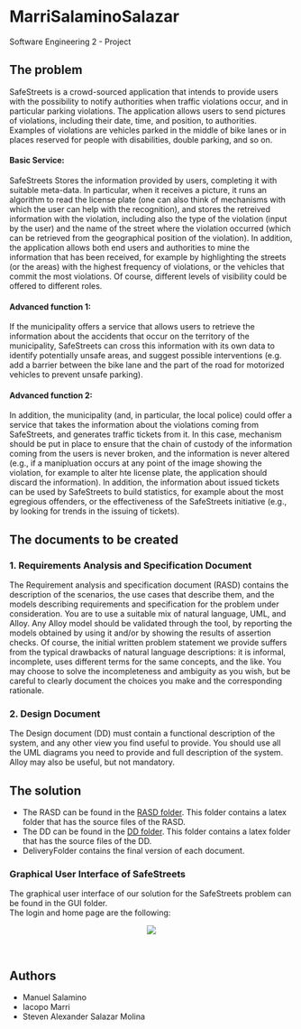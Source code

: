 # MarriSalaminoSalazar
Software Engineering 2 - Project

## The problem
SafeStreets is a crowd-sourced application that intends to provide users with the possibility to notify authorities when traffic violations occur, and in particular parking violations. The application allows users to send pictures of violations, including their date, time, and position, to authorities. Examples of violations are vehicles parked in the middle of bike lanes or in places reserved for people with disabilities, double parking, and so on.
#### Basic Service: 
SafeStreets Stores the information provided by users, completing it with suitable meta-data. In particular, when it receives a picture, it runs an algorithm to read the license plate (one can also think of mechanisms with which the user can help with the recognition), and stores the retreived information with the violation, including also the type of the violation (input by the user) and the name of the street where the violation occurred (which can be retrieved from the geographical position of the violation). In addition, the application allows both end users and authorities to mine the information that has been received, for example by highlighting the streets (or the areas) with the highest frequency of violations, or the vehicles that commit the most violations. Of course, different levels of visibility could be offered to different roles.
#### Advanced function 1:
If the municipality offers a service that allows users to retrieve the information about the accidents that occur on the territory of the municipality, SafeStreets can cross this information with its own data to identify potentially unsafe areas, and suggest possible interventions (e.g. add a barrier between the bike lane and the part of the road for motorized vehicles to prevent unsafe parking).
#### Advanced function 2:
In addition, the municipality (and, in particular, the local police) could offer a service that takes the information about the violations coming from SafeStreets, and generates traffic tickets from it. In this case, mechanism should be put in place to ensure that the chain of custody of the information coming from the users is never broken, and the information is never altered (e.g., if a manipluation occurs at any point of the image showing the violation, for example to alter hte license plate, the application should discard the information). In addition, the information about issued tickets can be used by SafeStreets to build statistics, for example about the most egregious offenders, or the effectiveness of the SafeStreets initiative (e.g., by looking for trends in the issuing of tickets).

## The documents to be created
### 1. Requirements Analysis and Specification Document
The Requirement analysis and specification document (RASD) contains the description of the scenarios, the use cases that describe them, and the models describing requirements and specification for the problem under consideration. You are to use a suitable mix of natural language, UML, and Alloy. Any Alloy model should be validated through the tool, by reporting the models obtained by using it and/or by showing the results of assertion checks. Of course, the initial written problem statement we provide suffers from the typical drawbacks of natural language descriptions: it is informal, incomplete,  uses different terms for the same concepts, and the like. You may choose to solve the incompleteness and ambiguity as you wish, but be careful to clearly document the choices you make and the corresponding rationale.
### 2. Design Document
The Design document (DD) must contain a functional description of the system, and any other view you find useful to provide. You should use all the UML diagrams you need to provide and full description of the system. Alloy may also be useful, but not mandatory.

## The solution
- The RASD can be found in the [RASD folder](https://github.com/StevenSalazarM/SafeStreets-Polimi/tree/master/RASD). This folder contains a latex folder that has the source files of the RASD.
- The DD can be found in the [DD folder](https://github.com/StevenSalazarM/SafeStreets-Polimi/tree/master/DD). This folder contains a latex folder that has the source files of the DD.
- DeliveryFolder contains the final version of each document.

### Graphical User Interface of SafeStreets
The graphical user interface of our solution for the SafeStreets problem can be found in the GUI folder.<br>
The login and home page are the following:<br>
<p align="center">
<img src="https://github.com/StevenSalazarM/SafeStreets-Polimi/blob/master/GUI/login_and_menu.png" />
</p>
<br>

## Authors
- Manuel Salamino
- Iacopo Marri
- Steven Alexander Salazar Molina

